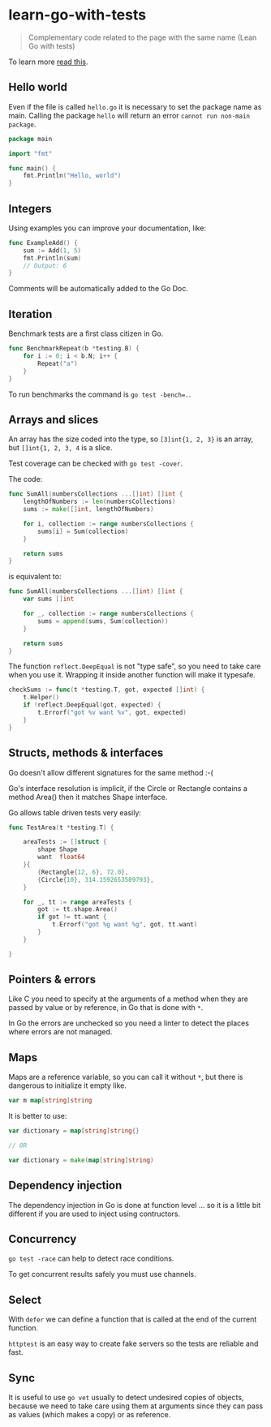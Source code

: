 # learn-go-with-tests

> Complementary code related to the page with the same name (Lean Go with tests)


To learn more [read this](https://quii.gitbook.io/learn-go-with-tests/).

## Hello world

Even if the file is called `hello.go` it is necessary to set the package name as main. Calling the package `hello` will return an error `cannot run non-main package`.

```go
package main

import "fmt"

func main() {
	fmt.Println("Hello, world")
}
```

## Integers

Using examples you can improve your documentation, like:

```go
func ExampleAdd() {
	sum := Add(1, 5)
	fmt.Println(sum)
	// Output: 6
}
```

Comments will be automatically added to the Go Doc.

## Iteration

Benchmark tests are a first class citizen in Go.

```go
func BenchmarkRepeat(b *testing.B) {
	for i := 0; i < b.N; i++ {
		Repeat("a")
	}
}
```

To run benchmarks the command is `go test -bench=.`.

## Arrays and slices

An array has the size coded into the type, so `[3]int{1, 2, 3}` is an array, but `[]int{1, 2, 3, 4` is a slice.

Test coverage can be checked with `go test -cover`.

The code:

```go
func SumAll(numbersCollections ...[]int) []int {
	lengthOfNumbers := len(numbersCollections)
	sums := make([]int, lengthOfNumbers)

	for i, collection := range numbersCollections {
		sums[i] = Sum(collection)
	}

	return sums
}
```

is equivalent to:

```go
func SumAll(numbersCollections ...[]int) []int {
	var sums []int

	for _, collection := range numbersCollections {
		sums = append(sums, Sum(collection))
	}

	return sums
}
```

The function `reflect.DeepEqual` is not "type safe", so you need to take care when you use it. Wrapping it inside another function will make it typesafe.

```go
checkSums := func(t *testing.T, got, expected []int) {
    t.Helper()
    if !reflect.DeepEqual(got, expected) {
        t.Errorf("got %v want %v", got, expected)
    }
}
```

## Structs, methods & interfaces

Go doesn't allow different signatures for the same method :-( 

Go's interface resolution is implicit, if the Circle or Rectangle contains a method Area() then it matches Shape interface.

Go allows table driven tests very easily:

```go
func TestArea(t *testing.T) {

    areaTests := []struct {
        shape Shape
        want  float64
    }{
        {Rectangle{12, 6}, 72.0},
        {Circle{10}, 314.1592653589793},
    }

    for _, tt := range areaTests {
        got := tt.shape.Area()
        if got != tt.want {
            t.Errorf("got %g want %g", got, tt.want)
        }
    }

}
```

## Pointers & errors

Like C you need to specify at the arguments of a method when they are passed by value or by reference, in Go that is done with `*`.

In Go the errors are unchecked so you need a linter to detect the places where errors are not managed.

## Maps 

Maps are a reference variable, so you can call it without `*`, but there is dangerous to initialize it empty like.

```go
var m map[string]string
```

It is better to use:

```go
var dictionary = map[string]string{}

// OR

var dictionary = make(map[string]string)
```

## Dependency injection

The dependency injection in Go is done at function level ... so it is a little bit different if you are used to inject using contructors.

## Concurrency

`go test -race` can help to detect race conditions.

To get concurrent results safely you must use channels.

## Select

With `defer` we can define a function that is called at the end of the current function.

`httptest` is an easy way to create fake servers so the tests are reliable and fast.

## Sync

It is useful to use `go vet` usually to detect undesired copies of objects, because we need to take care using them at arguments since they can pass as values (which makes a copy) or as reference.